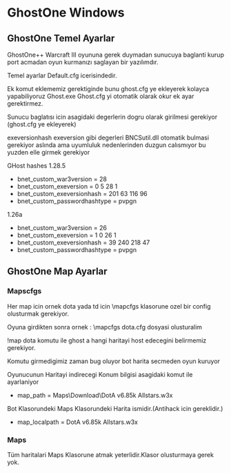# GhostOne Windows
## GhostOne Temel Ayarlar

GhostOne++ Warcraft III oyununa gerek duymadan sunucuya baglanti kurup port acmadan oyun kurmanızı saglayan bir yazılımdır.

Temel ayarlar Default.cfg icerisindedir. 

Ek komut eklememiz gerektiginde bunu ghost.cfg ye ekleyerek kolayca yapabiliyoruz Ghost.exe Ghost.cfg yi otomatik olarak okur ek ayar gerektirmez.

Sunucu baglatısı icin asagidaki degerlerin dogru olarak girilmesi gerekiyor (ghost.cfg ye ekleyerek)

exeversionhash exeversion gibi degerleri BNCSutil.dll otomatik bulmasi gerekiyor aslında ama uyumluluk nedenlerinden duzgun calısmıyor bu yuzden elle girmek gerekiyor

GHost hashes
1.28.5

* bnet_custom_war3version = 28
* bnet_custom_exeversion = 0 5 28 1
* bnet_custom_exeversionhash = 201 63 116 96  
* bnet_custom_passwordhashtype = pvpgn

1.26a

* bnet_custom_war3version = 26
* bnet_custom_exeversion = 1 0 26 1
* bnet_custom_exeversionhash = 39 240 218 47
* bnet_custom_passwordhashtype = pvpgn

## GhostOne Map Ayarlar
### Mapscfgs

Her map icin ornek dota yada td icin \mapcfgs klasorune ozel bir config olusturmak gerekiyor.

Oyuna girdikten sonra ornek : \mapcfgs dota.cfg dosyasi olusturalim 

!map dota komutu ile ghost a hangi haritayi host edecegini belirmemiz gerekiyor.

Komutu girmedigimiz zaman bug oluyor bot harita secmeden oyun kuruyor

Oyunucunun Haritayi indirecegi Konum bilgisi asagidaki komut ile ayarlaniyor

* map_path = Maps\Download\DotA v6.85k Allstars.w3x       

Bot Klasorundeki Maps Klasorundeki Harita ismidir.(Antihack icin gereklidir.)

* map_localpath = DotA v6.85k Allstars.w3x 

### Maps

Tüm haritalari Maps Klasorune atmak yeterlidir.Klasor olusturmaya gerek yok.
